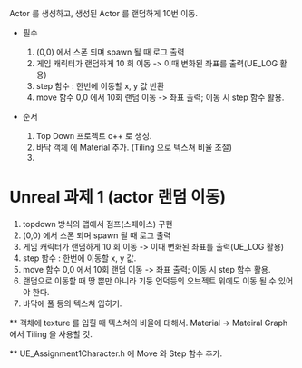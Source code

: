 Actor 를 생성하고, 생성된 Actor 를 랜덤하게 10번 이동.

- 필수
	1. (0,0) 에서 스폰 되며 spawn 될 때 로그 출력
	2. 게임 캐릭터가 랜덤하게 10 회 이동 -> 이때 변화된 좌표를 출력(UE_LOG 활용)
	3.  step 함수 :  한번에 이동할 x, y 값 반환
	4. move 함수 0,0 에서 10회 랜덤 이동 -> 좌표 출력; 이동 시 step 함수 활용.

- 순서
	1. Top Down 프로젝트 c++ 로 생성.
	2. 바닥 객체 에 Material 추가. (Tiling 으로 텍스쳐 비율 조절)
	3. 
# Unreal  과제 1 (actor 랜덤 이동)

1. topdown 방식의 맵에서 점프(스페이스) 구현
2. (0,0) 에서 스폰 되며 spawn 될 때 로그 출력
3. 게임 캐릭터가 랜덤하게 10 회 이동 -> 이때 변화된 좌표를 출력(UE_LOG 활용)
4. step 함수 :  한번에 이동할 x, y 값.
5. move 함수 0,0 에서 10회 랜덤 이동 -> 좌표 출력; 이동 시 step 함수 활용.
6. 랜덤으로 이동할 때 땅 뿐만 아니라 기둥 언덕등의 오브젝트 위에도 이동 될 수 있어야 한다.
7. 바닥에 풀 등의 텍스쳐 입히기.

** 객체에 texture 를 입힐 때 텍스쳐의 비율에 대해서.
Material ->  Mateiral Graph 에서 Tiling 을 사용할 것.

** UE_Assignment1Character.h  에 Move 와 Step 함수 추가.
